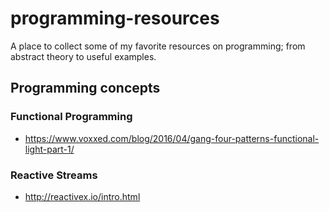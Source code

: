 # programming-resources
A place to collect some of my favorite resources on programming; from abstract theory to useful examples.



## Programming concepts

### Functional Programming
* https://www.voxxed.com/blog/2016/04/gang-four-patterns-functional-light-part-1/


### Reactive Streams
* http://reactivex.io/intro.html
